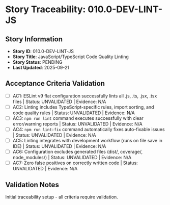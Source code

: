 # Story Traceability: 010.0-DEV-LINT-JS

## Story Information
- **Story ID**: 010.0-DEV-LINT-JS
- **Story Title**: JavaScript/TypeScript Code Quality Linting
- **Story Status**: PENDING
- **Last Updated**: 2025-09-21

## Acceptance Criteria Validation

- [ ] AC1: ESLint v9 flat configuration successfully lints all .js, .ts, .jsx, .tsx files | Status: UNVALIDATED | Evidence: N/A
- [ ] AC2: Linting includes TypeScript-specific rules, import sorting, and code quality rules | Status: UNVALIDATED | Evidence: N/A
- [ ] AC3: `npm run lint` command executes successfully with clear error/warning reports | Status: UNVALIDATED | Evidence: N/A
- [ ] AC4: `npm run lint:fix` command automatically fixes auto-fixable issues | Status: UNVALIDATED | Evidence: N/A
- [ ] AC5: Linting integrates with development workflow (runs on file save in IDE) | Status: UNVALIDATED | Evidence: N/A
- [ ] AC6: Configuration excludes generated files (dist/, coverage/, node_modules/) | Status: UNVALIDATED | Evidence: N/A
- [ ] AC7: Zero false positives on correctly written code | Status: UNVALIDATED | Evidence: N/A

## Validation Notes
Initial traceability setup - all criteria require validation.